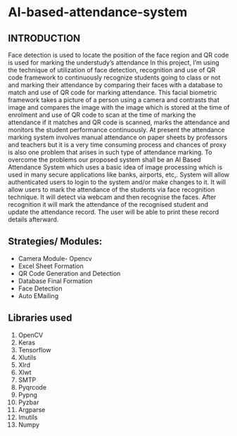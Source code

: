 # AI-based-attendance-system
## INTRODUCTION
Face detection is used to locate the position of the face region and QR code is used  for marking the understudy’s  attendance 
In this  project, I’m  using the  technique  of utilization of face detection, recognition  and use of QR code framework  to  continuously  recognize students going  to class or  not and marking  their attendance by comparing their faces with a database to match and use of QR code for  marking attendance. This facial biometric framework takes a picture of a person using a camera and contrasts that  image and compares  the image with the image which is stored at the time of enrolment and use of QR code to scan at the time of marking the attendance if  it matches and QR code is scanned, marks  the attendance and  monitors the  student performance  continuously.
At present the attendance marking system involves manual attendance on paper sheets by professors and teachers but it is a very time consuming process and chances of proxy is also one problem that arises in such type of attendance marking. To overcome the problems our proposed system shall be an AI Based Attendance System which uses a basic idea of image processing which is used in many secure applications like banks, airports, etc,.
System will allow authenticated users to login to the system and/or make changes to it. It will allow users to mark the attendance of the students via face recognition technique. It will detect via webcam and then recognise the faces. After recognition it will mark the attendance of the recognised student and update the attendance record. The user will be able to print these record details afterward.
## Strategies/ Modules:
  * Camera Module- Opencv
  * Excel Sheet Formation
  * QR Code Generation and Detection
  * Database Final Formation
  * Face Detection
  * Auto EMailing

## Libraries used
  1. OpenCV
  2. Keras
  3. Tensorflow
  4. Xlutils
  5. Xlrd
  6. Xlwt
  7. SMTP
  8. Pyqrcode
  9. Pypng
  10. Pyzbar
  11. Argparse
  12.  Imutils
  13.  Numpy
